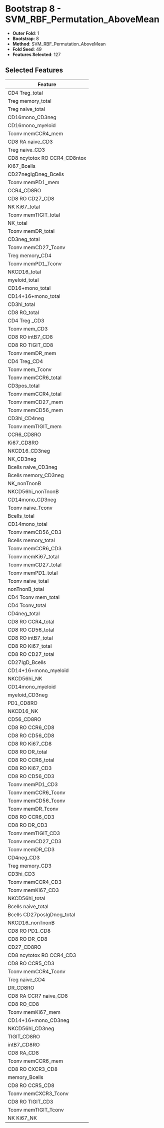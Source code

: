 # Bootstrap 8 - SVM_RBF_Permutation_AboveMean

- **Outer Fold**: 1
- **Bootstrap**: 8
- **Method**: SVM_RBF_Permutation_AboveMean
- **Fold Seed**: 49
- **Features Selected**: 127

## Selected Features

| Feature |
|---------|
| CD4 Treg_total |
| Treg memory_total |
| Treg naive_total |
| CD16mono_CD3neg |
| CD16mono_myeloid |
| Tconv memCCR4_mem |
| CD8 RA naive_CD3 |
| Treg naive_CD3 |
| CD8 ncytotox RO CCR4_CD8ntox |
| Ki67_Bcells |
| CD27negIgDneg_Bcells |
| Tconv memPD1_mem |
| CCR4_CD8RO |
| CD8 RO CD27_CD8 |
| NK Ki67_total |
| Tconv memTIGIT_total |
| NK_total |
| Tconv memDR_total |
| CD3neg_total |
| Tconv memCD27_Tconv |
| Treg memory_CD4 |
| Tconv memPD1_Tconv |
| NKCD16_total |
| myeloid_total |
| CD16+mono_total |
| CD14+16+mono_total |
| CD3hi_total |
| CD8 RO_total |
| CD4 Treg _CD3 |
| Tconv mem_CD3 |
| CD8 RO intB7_CD8 |
| CD8 RO TIGIT_CD8 |
| Tconv memDR_mem |
| CD4 Treg_CD4 |
| Tconv mem_Tconv |
| Tconv memCCR6_total |
| CD3pos_total |
| Tconv memCCR4_total |
| Tconv memCD27_mem |
| Tconv memCD56_mem |
| CD3hi_CD4neg |
| Tconv memTIGIT_mem |
| CCR6_CD8RO |
| Ki67_CD8RO |
| NKCD16_CD3neg |
| NK_CD3neg |
| Bcells naive_CD3neg |
| Bcells memory_CD3neg |
| NK_nonTnonB |
| NKCD56hi_nonTnonB |
| CD14mono_CD3neg |
| Tconv naive_Tconv |
| Bcells_total |
| CD14mono_total |
| Tconv memCD56_CD3 |
| Bcells memory_total |
| Tconv memCCR6_CD3 |
| Tconv memKi67_total |
| Tconv memCD27_total |
| Tconv memPD1_total |
| Tconv naive_total |
| nonTnonB_total |
| CD4 Tconv mem_total |
| CD4 Tconv_total |
| CD4neg_total |
| CD8 RO CCR4_total |
| CD8 RO CD56_total |
| CD8 RO intB7_total |
| CD8 RO Ki67_total |
| CD8 RO CD27_total |
| CD27IgD_Bcells |
| CD14+16+mono_myeloid |
| NKCD56hi_NK |
| CD14mono_myeloid |
| myeloid_CD3neg |
| PD1_CD8RO |
| NKCD16_NK |
| CD56_CD8RO |
| CD8 RO CCR6_CD8 |
| CD8 RO CD56_CD8 |
| CD8 RO Ki67_CD8 |
| CD8 RO DR_total |
| CD8 RO CCR6_total |
| CD8  RO Ki67_CD3 |
| CD8 RO CD56_CD3 |
| Tconv memPD1_CD3 |
| Tconv memCCR6_Tconv |
| Tconv memCD56_Tconv |
| Tconv memDR_Tconv |
| CD8 RO CCR6_CD3 |
| CD8 RO DR_CD3 |
| Tconv memTIGIT_CD3 |
| Tconv memCD27_CD3 |
| Tconv memDR_CD3 |
| CD4neg_CD3 |
| Treg memory_CD3 |
| CD3hi_CD3 |
| Tconv memCCR4_CD3 |
| Tconv memKi67_CD3 |
| NKCD56hi_total |
| Bcells naive_total |
| Bcells CD27posIgDneg_total |
| NKCD16_nonTnonB |
| CD8 RO PD1_CD8 |
| CD8 RO DR_CD8 |
| CD27_CD8RO |
| CD8 ncytotox RO CCR4_CD3 |
| CD8 RO CCR5_CD3 |
| Tconv memCCR4_Tconv |
| Treg naive_CD4 |
| DR_CD8RO |
| CD8 RA CCR7 naive_CD8 |
| CD8 RO_CD8 |
| Tconv memKi67_mem |
| CD14+16+mono_CD3neg |
| NKCD56hi_CD3neg |
| TIGIT_CD8RO |
| intB7_CD8RO |
| CD8 RA_CD8 |
| Tconv memCCR6_mem |
| CD8 RO CXCR3_CD8 |
| memory_Bcells |
| CD8 RO CCR5_CD8 |
| Tconv memCXCR3_Tconv |
| CD8 RO TIGIT_CD3 |
| Tconv memTIGIT_Tconv |
| NK Ki67_NK |
